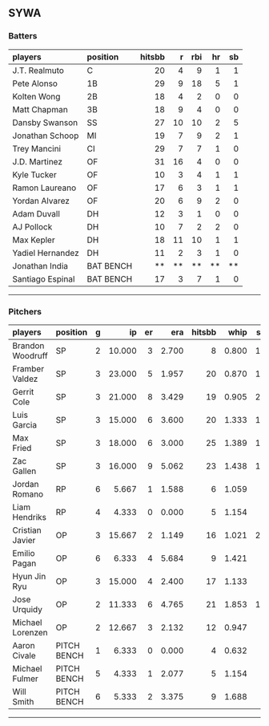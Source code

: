 ## SYWA

### Batters

 |players          |position  | hitsbb|  r| rbi| hr| sb| 
|:----------------|:---------|------:|--:|---:|--:|--:| 
|J.T. Realmuto    |C         |     20|  4|   9|  1|  1| 
|Pete Alonso      |1B        |     29|  9|  18|  5|  1| 
|Kolten Wong      |2B        |     18|  4|   2|  0|  0| 
|Matt Chapman     |3B        |     18|  9|   4|  0|  0| 
|Dansby Swanson   |SS        |     27| 10|  10|  2|  5| 
|Jonathan Schoop  |MI        |     19|  7|   9|  2|  1| 
|Trey Mancini     |CI        |     29|  7|   7|  1|  0| 
|J.D. Martinez    |OF        |     31| 16|   4|  0|  0| 
|Kyle Tucker      |OF        |     10|  3|   4|  1|  1| 
|Ramon Laureano   |OF        |     17|  6|   3|  1|  1| 
|Yordan Alvarez   |OF        |     20|  6|   9|  2|  0| 
|Adam Duvall      |DH        |     12|  3|   1|  0|  0| 
|AJ Pollock       |DH        |     10|  7|   2|  2|  0| 
|Max Kepler       |DH        |     18| 11|  10|  1|  1| 
|Yadiel Hernandez |DH        |     11|  2|   3|  1|  0| 
|Jonathan India   |BAT BENCH |     **| **|  **| **| **| 
|Santiago Espinal |BAT BENCH |     17|  3|   7|  1|  0| 

* * *

### Pitchers

 
|players          |position    |  g|     ip| er|   era| hitsbb|  whip| so|  w| sv| 
|:----------------|:-----------|--:|------:|--:|-----:|------:|-----:|--:|--:|--:| 
|Brandon Woodruff |SP          |  2| 10.000|  3| 2.700|      8| 0.800| 10|  1|  0| 
|Framber Valdez   |SP          |  3| 23.000|  5| 1.957|     20| 0.870| 18|  3|  0| 
|Gerrit Cole      |SP          |  3| 21.000|  8| 3.429|     19| 0.905| 26|  1|  0| 
|Luis Garcia      |SP          |  3| 15.000|  6| 3.600|     20| 1.333| 14|  0|  0| 
|Max Fried        |SP          |  3| 18.000|  6| 3.000|     25| 1.389| 16|  1|  0| 
|Zac Gallen       |SP          |  3| 16.000|  9| 5.062|     23| 1.438| 14|  2|  0| 
|Jordan Romano    |RP          |  6|  5.667|  1| 1.588|      6| 1.059|  8|  0|  4| 
|Liam Hendriks    |RP          |  4|  4.333|  0| 0.000|      5| 1.154|  6|  0|  3| 
|Cristian Javier  |OP          |  3| 15.667|  2| 1.149|     16| 1.021| 22|  1|  0| 
|Emilio Pagan     |OP          |  6|  6.333|  4| 5.684|      9| 1.421|  7|  1|  2| 
|Hyun Jin Ryu     |OP          |  3| 15.000|  4| 2.400|     17| 1.133|  8|  2|  0| 
|Jose Urquidy     |OP          |  2| 11.333|  6| 4.765|     21| 1.853| 14|  1|  0| 
|Michael Lorenzen |OP          |  2| 12.667|  3| 2.132|     12| 0.947|  7|  1|  0| 
|Aaron Civale     |PITCH BENCH |  1|  6.333|  0| 0.000|      4| 0.632|  3|  1|  0| 
|Michael Fulmer   |PITCH BENCH |  5|  4.333|  1| 2.077|      5| 1.154|  7|  0|  0| 
|Will Smith       |PITCH BENCH |  6|  5.333|  2| 3.375|      9| 1.688|  7|  0|  1| 


* * *


